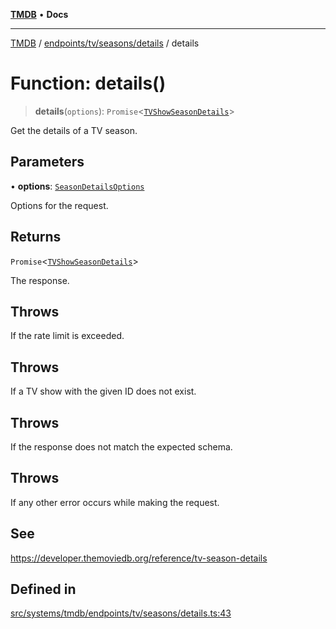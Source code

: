 [**TMDB**](../../../../../README.md) • **Docs**

***

[TMDB](../../../../../README.md) / [endpoints/tv/seasons/details](../README.md) / details

# Function: details()

> **details**(`options`): `Promise`\<[`TVShowSeasonDetails`](../../../../../structs/Schemas/type-aliases/TVShowSeasonDetails.md)\>

Get the details of a TV season.

## Parameters

• **options**: [`SeasonDetailsOptions`](../type-aliases/SeasonDetailsOptions.md)

Options for the request.

## Returns

`Promise`\<[`TVShowSeasonDetails`](../../../../../structs/Schemas/type-aliases/TVShowSeasonDetails.md)\>

The response.

## Throws

If the rate limit is exceeded.

## Throws

If a TV show with the given ID does not exist.

## Throws

If the response does not match the expected schema.

## Throws

If any other error occurs while making the request.

## See

https://developer.themoviedb.org/reference/tv-season-details

## Defined in

[src/systems/tmdb/endpoints/tv/seasons/details.ts:43](https://github.com/Norviah/media-hub/blob/b0accce5c447ccf1a18696f3cb0baef1f5bd16be/src/systems/tmdb/endpoints/tv/seasons/details.ts#L43)
